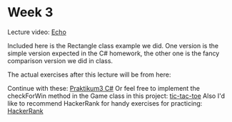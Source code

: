 # Week 3

Lecture video: [Echo](https://echo360.e-ope.ee/ess/echo/presentation/4b3736b8-3cac-4bf2-b113-a158d0c600d8)

Included here is the Rectangle class example we did. One version is the simple version expected in the C# homework, the other one is the fancy comparison version we did in class.

The actual exercises after this lecture will be from here:

Continue with these: [Praktikum3 C#](https://wiki.itcollege.ee/index.php/Praktikum3:_Viitet%C3%BC%C3%BCpi_muutujad_CSharp_programmeerimiskeeles)
Or feel free to implement the checkForWin method in the Game class in this project: [tic-tac-toe](https://github.com/EIK-LUG/tic-tac-toe)
Also I'd like to recommend HackerRank for handy exercises for practicing: [HackerRank](https://www.hackerrank.com/)

